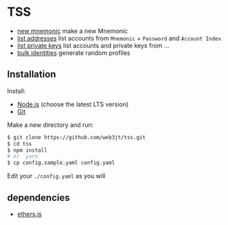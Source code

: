 # TSS


- [new mnemonic](./md/newMnemonic.md) make a new Mnemonic
- [list addresses](./md/listAddr.md) list accounts from `Mnemonic` + `Password` and `Account Index`
- [list private keys](./md/listPriv.md) list accounts and private keys from ...
- [bulk identities](./md/idents.md) generate random profiles


## Installation

Install:

- [Node.js](https://nodejs.org/en/) (choose the latest LTS version)
- [Git](https://git-scm.com/)

Make a new directory and run:

```bash
$ git clone https://github.com/web3jt/tss.git
$ cd tss
$ npm install
# or `yarn`
$ cp config.sample.yaml config.yaml
```

Edit your `./config.yaml` as you will


## dependencies

- [ethers.js](https://docs.ethers.org/v6/)

